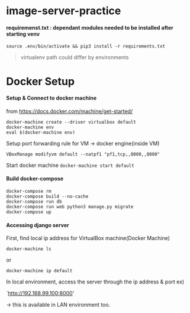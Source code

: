 # image-server-practice

#### requiremenst.txt : dependant modules needed to be installed after starting venv
`source .env/bin/activate && pip3 install -r requirements.txt`

> virtualenv path could differ by environments

# Docker Setup

#### Setup & Connect to docker machine 

from https://docs.docker.com/machine/get-started/
```
docker-machine create --driver virtualbox default
docker-machine env
eval $(docker-machine env)
```

Setup port forwarding rule for VM -> docker engine(inside VM)

`VBoxManage modifyvm default --natpf1 "pf1,tcp,,8000,,8000"`

Start docker machine
`docker-machine start default`

#### Build docker-compose
```
docker-compose rm
docker-compose build --no-cache
docker-compose run db
docker-compose run web python3 manage.py migrate
docker-compose up
```

#### Accessing django server

First, find local ip address for VirtualBox machine(Docker Machine)

`docker-machine ls`

or

`docker-machine ip default`

In local environment, access the server through the ip address & port
ex)

`http://192.168.99.100:8000'

-> this is available in LAN environment too.


